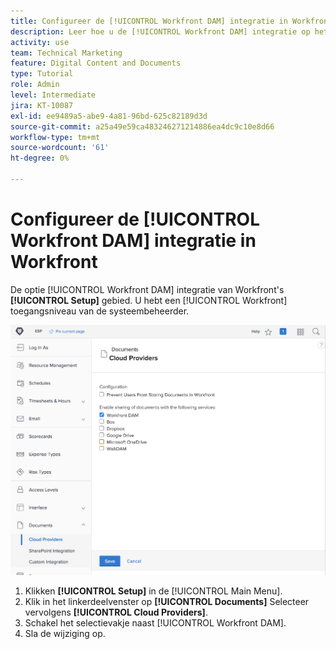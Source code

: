 ```yaml
---
title: Configureer de [!UICONTROL Workfront DAM] integratie in Workfront
description: Leer hoe u de [!UICONTROL Workfront DAM] integratie op het toegangsniveau van de systeembeheerder.
activity: use
team: Technical Marketing
feature: Digital Content and Documents
type: Tutorial
role: Admin
level: Intermediate
jira: KT-10087
exl-id: ee9489a5-abe9-4a81-96bd-625c82189d3d
source-git-commit: a25a49e59ca483246271214886ea4dc9c10e8d66
workflow-type: tm+mt
source-wordcount: '61'
ht-degree: 0%

---
```


# Configureer de [!UICONTROL Workfront DAM] integratie in Workfront

De optie [!UICONTROL Workfront DAM] integratie van Workfront&#39;s **[!UICONTROL Setup]** gebied. U hebt een [!UICONTROL Workfront] toegangsniveau van de systeembeheerder.

![Een schermafbeelding van de [!UICONTROL Cloud Providers] configuratiepagina](assets/01-configure-the-integration-in-workfront.png)

1. Klikken **[!UICONTROL Setup]** in de [!UICONTROL Main Menu].
1. Klik in het linkerdeelvenster op **[!UICONTROL Documents]** Selecteer vervolgens **[!UICONTROL Cloud Providers]**.
1. Schakel het selectievakje naast [!UICONTROL Workfront DAM].
1. Sla de wijziging op.

<!--
Learn more graphic and documentation article link, below
* Enabling Workfront DAM
 -->
